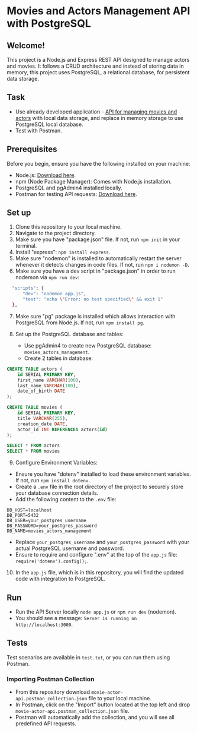 # Movies and Actors Management API with PostgreSQL

## Welcome!
 
 This project is a Node.js and Express REST API designed to manage actors and movies. It follows a CRUD architecture and instead of storing data in memory, this project uses PostgreSQL, a relational database, for persistent data storage.

## Task

- Use already developed application - <a href="https://github.com/simonakom/movie-actor-api"> API for managing movies and actors</a> with local data storage, and replace in memory storage to use PostgreSQL local database.
- Test with Postman.

## Prerequisites

Before you begin, ensure you have the following installed on your machine:

- Node.js: [Download here](https://nodejs.org/).
- npm (Node Package Manager): Comes with Node.js installation.
- PostgreSQL and pgAdmin4 installed locally.
- Postman for testing API requests: [Download here](https://www.postman.com/downloads/).

## Set up 

1. Clone this repository to your local machine.
2. Navigate to the project directory.
3. Make sure you have "package.json" file. If not, run `npm init` in your terminal.
4. Install "express": `npm install express`.
5. Make sure "nodemon" is installed to automatically restart the server whenever it detects changes in code files. If not, run `npm i nodemon -D`.
6. Make sure you have a dev script in "package.json" in order to run nodemon via `npm run dev`:

  ```bash
    "scripts": {
        "dev": "nodemon app.js",
        "test": "echo \"Error: no test specified\" && exit 1"
    },
  ```

7. Make sure "pg" package is installed which allows interaction with PostgreSQL from Node.js. If not, run `npm install pg`.
8. Set up the PostgreSQL database and tables:

    - Use pgAdmin4 to create new PostgreSQL database: `movies_actors_management`.   
    - Create 2 tables in database: 

````sql
CREATE TABLE actors (
    id SERIAL PRIMARY KEY,
    first_name VARCHAR(100),
    last_name VARCHAR(100),
    date_of_birth DATE
);

CREATE TABLE movies (
    id SERIAL PRIMARY KEY,
    title VARCHAR(255),
    creation_date DATE,
    actor_id INT REFERENCES actors(id)
);

SELECT * FROM actors
SELECT * FROM movies

````

9. Configure Environment Variables:

- Ensure you have "dotenv" installed to load these environment variables. If not, run `npm install dotenv`.
- Create a `.env` file in the root directory of the project to securely store your database connection details. 
- Add the following content to the `.env` file:

```env
DB_HOST=localhost
DB_PORT=5432
DB_USER=your_postgres_username
DB_PASSWORD=your_postgres_password
DB_NAME=movies_actors_management
```
- Replace `your_postgres_username` and `your_postgres_password` with your actual PostgreSQL username and password.
- Ensure to require and configure ".env" at the top of the `app.js` file:
`require('dotenv').config();`.

10. In the `app.js` file, which is in this repository, you will find the updated code with integration to PostgreSQL.

## Run

- Run the API Server locally `node app.js` or `npm run dev` (nodemon).
- You should see a message: `Server is running on http://localhost:3000`.

## Tests

Test scenarios are available in `test.txt`, or you can run them using Postman.

### Importing Postman Collection

- From this repository download `movie-actor-api.postman_collection.json` file to your local machine.
- In Postman, click on the "Import" button located at the top left and drop `movie-actor-api.postman_collection.json` file.
- Postman will automatically add the collection, and you will see all predefined API requests.
